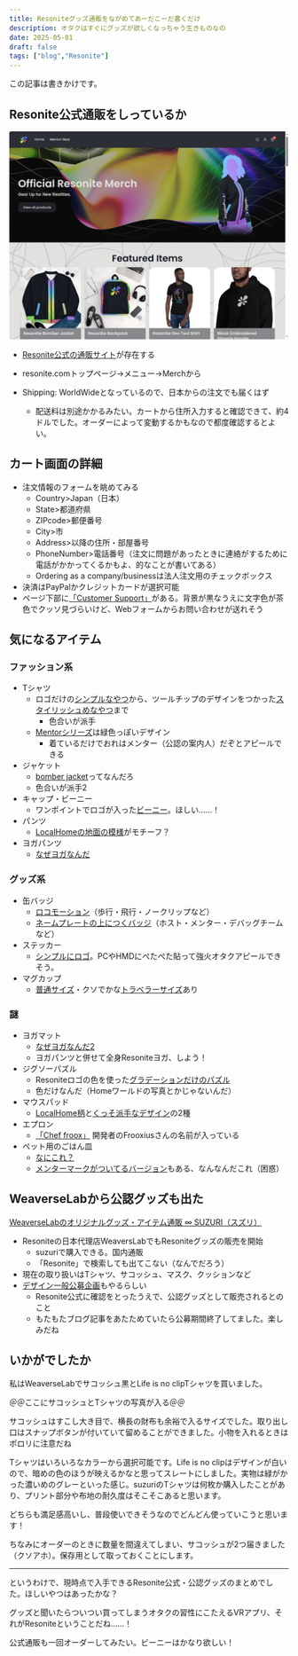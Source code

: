 ```yaml
---
title: Resoniteグッズ通販をながめてあーだこーだ書くだけ
description: オタクはすぐにグッズが欲しくなっちゃう生きものなの
date: 2025-05-01
draft: false
tags: ["blog","Resonite"]
---
```


この記事は書きかけです。

## Resonite公式通販をしっているか
![Resonite公式通販サイト](image.png)

- [Resonite公式の通販サイト](https://resonite.sellfy.store/)が存在する
- resonite.comトップページ→メニュー→Merchから

- Shipping: WorldWideとなっているので、日本からの注文でも届くはず
  - 配送料は別途かかるみたい。カートから住所入力すると確認できて、約4ドルでした。オーダーによって変動するかもなので都度確認するとよい。

## カート画面の詳細
- 注文情報のフォームを眺めてみる
  - Country>Japan（日本）
  - State>都道府県
  - ZIPcode>郵便番号
  - City>市
  - Address>以降の住所・部屋番号
  - PhoneNumber>電話番号（注文に問題があったときに連絡がするために電話がかかってくるかもよ、的なことが書いてある）
  - Ordering as a company/businessは法人注文用のチェックボックス
- 決済はPayPalかクレジットカードが選択可能
- ページ下部に[「Customer Support」](https://resonite.sellfy.store/contact/)がある。背景が黒なうえに文字色が茶色でクッソ見づらいけど、Webフォームからお問い合わせが送れそう

## 気になるアイテム
### ファッション系
- Tシャツ
  - ロゴだけの[シンプルなやつ](https://resonite.sellfy.store/p/resonite-dev-tool-mentor-shirt-tmus3z/)から、ツールチップのデザインをつかった[スタイリッシュめなやつ](https://resonite.sellfy.store/p/resonite-dev-tool-sleeveless-moderator-shirt-m0rb1w/)まで
    - 色合いが派手
  - [Mentorシリーズ](https://resonite.sellfy.store/p/resonite-dev-tool-moderator-shirt/)は緑色っぽいデザイン
     - 着ているだけでおれはメンター（公認の案内人）だぞとアピールできる
- ジャケット
  - [bomber jacket](https://resonite.sellfy.store/p/protoflux-bomber-jacket/)ってなんだろ
  - 色合いが派手2
- キャップ・ビーニー
  - ワンポイントでロゴが入った[ビーニー](https://resonite.sellfy.store/p/resonite-beanie/)。ほしい……！
- パンツ
  - [LocalHomeの地面の模様](https://resonite.sellfy.store/p/harmonic-spirals-wide-leg-pants/)がモチーフ？
- ヨガパンツ
  - [なぜヨガなんだ](https://resonite.sellfy.store/p/harmonic-spirals-yoga-pants/)
### グッズ系
- 缶バッジ
  - [ロコモーション](https://resonite.sellfy.store/p/locomotion-badges/)（歩行・飛行・ノークリップなど）
  - [ネームプレートの上につくバッジ](https://resonite.sellfy.store/p/resonite-badges/)（ホスト・メンター・デバッグチームなど）
- ステッカー
  - [シンプルにロゴ](https://resonite.sellfy.store/p/gloopie-sticker-3/)。PCやHMDにぺたぺた貼って強火オタクアピールできそう。
- マグカップ
  - [普通サイズ](https://resonite.sellfy.store/p/resonite-mug/)・クソでかな[トラベラーサイズ](https://resonite.sellfy.store/p/resonite-travel-mug/)あり
### 謎
- ヨガマット
  - [なぜヨガなんだ2](https://resonite.sellfy.store/p/spherical-harmonics-yoga-mat/)
  - ヨガパンツと併せて全身Resoniteヨガ、しよう！
- ジグソーパズル
  - Resoniteロゴの色を使った[グラデーションだけのパズル](https://resonite.sellfy.store/p/resonite-gradient-puzzle/)
  - 色だけなんだ（Homeワールドの写真とかじゃないんだ）
- マウスパッド
  - [LocalHome柄](https://resonite.sellfy.store/p/harmonic-spirals-mousepad/)と[くっそ派手なデザイン](https://resonite.sellfy.store/p/gloopie-mousepad/)の2種
- エプロン
  - [「Chef froox」](https://resonite.sellfy.store/p/chef-froox/) 開発者のFrooxiusさんの名前が入っている
- ペット用のごはん皿
  - [なにこれ？](https://resonite.sellfy.store/p/resonite-pet-bowl/)
  - [メンターマークがついてるバージョン](https://resonite.sellfy.store/p/mentor-pet-bowl/)もある、なんなんだこれ（困惑）

## WeaverseLabから公認グッズも出た

[WeaverseLabのオリジナルグッズ・アイテム通販 ∞ SUZURI（スズリ）](https://suzuri.jp/WeaverseLab)

- Resoniteの日本代理店WeaversLabでもResoniteグッズの販売を開始
  - suzuriで購入できる。国内通販
  - 「Resonite」で検索しても出てこない（なんでだろう）
- 現在の取り扱いはTシャツ、サコッシュ、マスク、クッションなど
- [デザイン一般公募企画](https://x.com/WeaverseLab/status/1911994332686811303?utm_source=yjrealtime&utm_medium=search)もやるらしい
  - Resonite公式に確認をとったうえで、公認グッズとして販売されるとのこと
  - もたもたブログ記事をあたためていたら公募期間終了してました。楽しみだね

## いかがでしたか
私はWeaverseLabでサコッシュ黒とLife is no clipTシャツを買いました。

＠＠ここにサコッシュとTシャツの写真が入る＠＠

サコッシュはすこし大き目で、横長の財布も余裕で入るサイズでした。取り出し口はスナップボタンが付いていて留めることができました。小物を入れるときはポロリに注意だね

Tシャツはいろいろなカラーから選択可能です。Life is no clipはデザインが白いので、暗めの色のほうが映えるかなと思ってスレートにしました。実物は緑がかった濃いめのグレーといった感じ。suzuriのTシャツは何枚か購入したことがあり、プリント部分や布地の耐久度はそこそこあると思います。

どちらも満足感高いし、普段使いできそうなのでどんどん使っていこうと思います！

ちなみにオーダーのときに数量を間違えてしまい、サコッシュが2つ届きました（クソアホ）。保存用として取っておくことにします。

-----
というわけで、現時点で入手できるResonite公式・公認グッズのまとめでした。ほしいやつはあったかな？

グッズと聞いたらついつい買ってしまうオタクの習性にこたえるVRアプリ、それがResoniteということだね……！

公式通販も一回オーダーしてみたい。ビーニーはかなり欲しい！